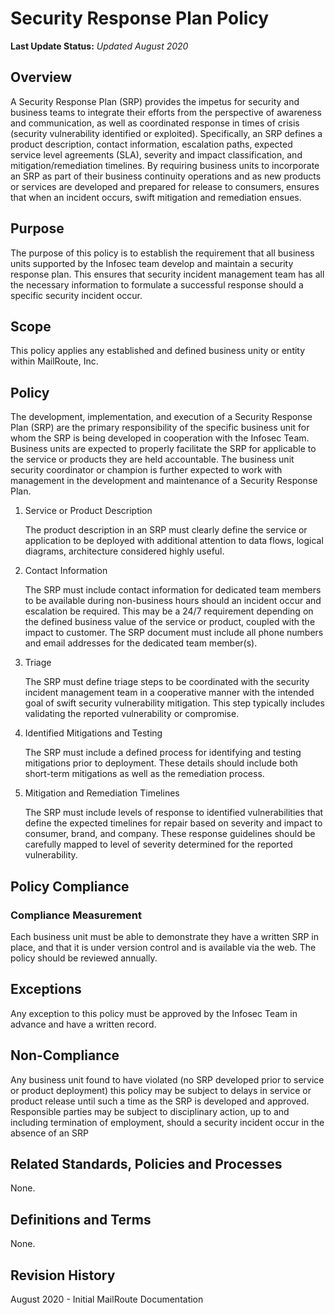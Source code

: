 # Security Response Plan Policy

**Last Update Status:** *Updated August 2020*

## Overview

A Security Response Plan (SRP) provides the impetus for security and
business teams to integrate their efforts from the perspective of
awareness and communication, as well as coordinated response in times of
crisis (security vulnerability identified or exploited). Specifically,
an SRP defines a product description, contact information, escalation
paths, expected service level agreements (SLA), severity and impact
classification, and mitigation/remediation timelines. By requiring
business units to incorporate an SRP as part of their business
continuity operations and as new products or services are developed and
prepared for release to consumers, ensures that when an incident occurs,
swift mitigation and remediation ensues.

## Purpose

The purpose of this policy is to establish the requirement that all
business units supported by the Infosec team develop and maintain a
security response plan. This ensures that security incident management
team has all the necessary information to formulate a successful
response should a specific security incident occur.

## Scope

This policy applies any established and defined business unity or entity
within MailRoute, Inc.

## Policy

The development, implementation, and execution of a Security Response
Plan (SRP) are the primary responsibility of the specific business unit
for whom the SRP is being developed in cooperation with the Infosec
Team. Business units are expected to properly facilitate the SRP for
applicable to the service or products they are held accountable. The
business unit security coordinator or champion is further expected to
work with management in the development and maintenance of a Security
Response Plan.

1.  Service or Product Description

    The product description in an SRP must clearly define the service or
application to be deployed with additional attention to data flows,
logical diagrams, architecture considered highly useful.

1.  Contact Information

    The SRP must include contact information for dedicated team members to
be available during non-business hours should an incident occur and
escalation be required. This may be a 24/7 requirement depending on the
defined business value of the service or product, coupled with the
impact to customer. The SRP document must include all phone numbers and
email addresses for the dedicated team member(s).

1.  Triage

    The SRP must define triage steps to be coordinated with the security
incident management team in a cooperative manner with the intended goal
of swift security vulnerability mitigation. This step typically includes
validating the reported vulnerability or compromise.

1.  Identified Mitigations and Testing

    The SRP must include a defined process for identifying and testing
mitigations prior to deployment. These details should include both
short-term mitigations as well as the remediation process.

1.  Mitigation and Remediation Timelines

    The SRP must include levels of response to identified vulnerabilities
that define the expected timelines for repair based on severity and
impact to consumer, brand, and company. These response guidelines should
be carefully mapped to level of severity determined for the reported
vulnerability.

## Policy Compliance

### Compliance Measurement

Each business unit must be able to demonstrate they have a written SRP
in place, and that it is under version control and is available via the
web. The policy should be reviewed annually.

## Exceptions

Any exception to this policy must be approved by the Infosec Team in
advance and have a written record.

## Non-Compliance

Any business unit found to have violated (no SRP developed prior to
service or product deployment) this policy may be subject to delays in
service or product release until such a time as the SRP is developed and
approved. Responsible parties may be subject to disciplinary action, up
to and including termination of employment, should a security incident
occur in the absence of an SRP

## Related Standards, Policies and Processes

None.

## Definitions and Terms

None.

## Revision History

August 2020 - Initial MailRoute Documentation